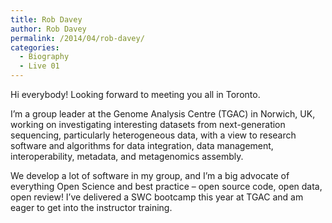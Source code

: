 ```yaml
---
title: Rob Davey
author: Rob Davey
permalink: /2014/04/rob-davey/
categories:
  - Biography
  - Live 01
---
```

Hi everybody! Looking forward to meeting you all in Toronto.

I&#8217;m a group leader at the Genome Analysis Centre (TGAC) in Norwich, UK, working on investigating interesting datasets from next-generation sequencing, particularly heterogeneous data, with a view to research software and algorithms for data integration, data management, interoperability, metadata, and metagenomics assembly.

We develop a lot of software in my group, and I&#8217;m a big advocate of everything Open Science and best practice &#8211; open source code, open data, open review! I&#8217;ve delivered a SWC bootcamp this year at TGAC and am eager to get into the instructor training.
